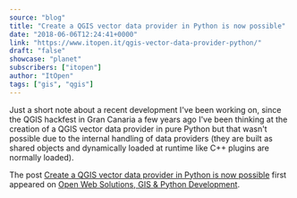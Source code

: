```yaml
---
source: "blog"
title: "Create a QGIS vector data provider in Python is now possible"
date: "2018-06-06T12:24:41+0000"
link: "https://www.itopen.it/qgis-vector-data-provider-python/"
draft: "false"
showcase: "planet"
subscribers: ["itopen"]
author: "ItOpen"
tags: ["gis", "qgis"]
---
```


<p>Just a short note about a recent development I've been working on, since the QGIS hackfest in Gran Canaria a few years ago I've been thinking at the creation of a QGIS vector data provider in pure Python but that wasn't possible due to the internal handling of data providers (they are built as shared objects and dynamically loaded at runtime like C++ plugins are normally loaded).</p>
<p>The post <a href="https://www.itopen.it/qgis-vector-data-provider-python/">Create a QGIS vector data provider in Python is now possible</a> first appeared on <a href="https://www.itopen.it">Open Web Solutions, GIS & Python Development</a>.</p>
